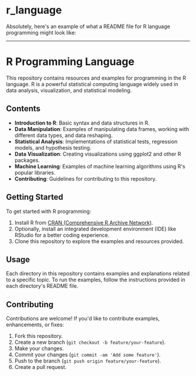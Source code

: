 # r_language

Absolutely, here's an example of what a README file for R language programming might look like:

---

# R Programming Language

This repository contains resources and examples for programming in the R language. R is a powerful statistical computing language widely used in data analysis, visualization, and statistical modeling.

## Contents

- **Introduction to R**: Basic syntax and data structures in R.
- **Data Manipulation**: Examples of manipulating data frames, working with different data types, and data reshaping.
- **Statistical Analysis**: Implementations of statistical tests, regression models, and hypothesis testing.
- **Data Visualization**: Creating visualizations using ggplot2 and other R packages.
- **Machine Learning**: Examples of machine learning algorithms using R's popular libraries.
- **Contributing**: Guidelines for contributing to this repository.

## Getting Started

To get started with R programming:

1. Install R from [CRAN (Comprehensive R Archive Network)](https://cran.r-project.org/).
2. Optionally, install an integrated development environment (IDE) like RStudio for a better coding experience.
3. Clone this repository to explore the examples and resources provided.

## Usage

Each directory in this repository contains examples and explanations related to a specific topic. To run the examples, follow the instructions provided in each directory's README file.

## Contributing

Contributions are welcome! If you'd like to contribute examples, enhancements, or fixes:

1. Fork this repository.
2. Create a new branch (`git checkout -b feature/your-feature`).
3. Make your changes.
4. Commit your changes (`git commit -am 'Add some feature'`).
5. Push to the branch (`git push origin feature/your-feature`).
6. Create a pull request.


